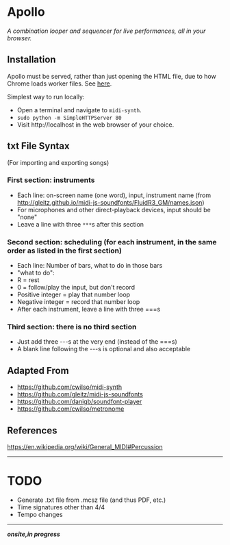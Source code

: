 # Apollo

_A combination looper and sequencer for live performances, all in your browser._


## Installation
Apollo must be served, rather than just opening the HTML file, due to how Chrome loads worker files. See [here](https://stackoverflow.com/questions/21408510/chrome-cant-load-web-worker).

Simplest way to run locally:
* Open a terminal and navigate to `midi-synth`.
* `sudo python -m SimpleHTTPServer 80`
* Visit http://localhost in the web browser of your choice.


## txt File Syntax
(For importing and exporting songs)
### First section: instruments
* Each line: on-screen name (one word), input, instrument name (from http://gleitz.github.io/midi-js-soundfonts/FluidR3_GM/names.json)
* For microphones and other direct-playback devices, input should be "none"
* Leave a line with three `***`s after this section
### Second section: scheduling (for each instrument, in the same order as listed in the first section)
* Each line: Number of bars, what to do in those bars
* "what to do":
 * R = rest
 * 0 = follow/play the input, but don't record
 * Positive integer = play that number loop
 * Negative integer = record that number loop
* After each instrument, leave a line with three ===s
### Third section: there is no third section
* Just add three ---s at the very end (instead of the ===s)
* A blank line following the ---s is optional and also acceptable


## Adapted From
* https://github.com/cwilso/midi-synth
* https://github.com/gleitz/midi-js-soundfonts
* https://github.com/danigb/soundfont-player
* https://github.com/cwilso/metronome


## References
https://en.wikipedia.org/wiki/General_MIDI#Percussion


---

# TODO
* Generate .txt file from .mcsz file (and thus PDF, etc.)
* Time signatures other than 4/4
* Tempo changes

---
_____onsite,in progress_____
